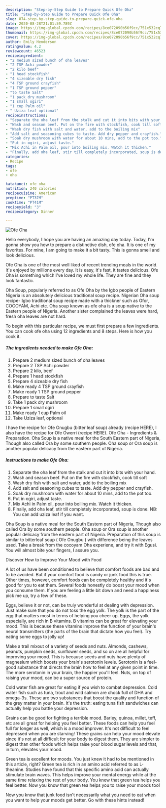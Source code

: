 ```yaml
---
description: "Step-by-Step Guide to Prepare Quick Ofe Oha"
title: "Step-by-Step Guide to Prepare Quick Ofe Oha"
slug: 874-step-by-step-guide-to-prepare-quick-ofe-oha
date: 2020-08-28T21:01:59.789Z
image: https://img-global.cpcdn.com/recipes/8ce072090b56f9cc/751x532cq70/ofe-oha-recipe-main-photo.jpg
thumbnail: https://img-global.cpcdn.com/recipes/8ce072090b56f9cc/751x532cq70/ofe-oha-recipe-main-photo.jpg
cover: https://img-global.cpcdn.com/recipes/8ce072090b56f9cc/751x532cq70/ofe-oha-recipe-main-photo.jpg
author: Emily Henderson
ratingvalue: 4.2
reviewcount: 46523
recipeingredient:
- "2 medium sized bunch of oha leaves"
- "2 TSP Achi powder"
- "2 kilo beef"
- "1 head stockfish"
- "4 sizeable dry fish"
- "4 TSP ground crayfish"
- "1 TSP ground pepper"
- "to taste Salt"
- "1 pack dry mushroom"
- "1 small ogiri"
- "1 cup Palm oil"
- " Uziza leaf optional"
recipeinstructions:
- "Separate the oha leaf from the stalk and cut it into bits with your hand."
- "Wash and season beef. Put on the fire with stockfish, cook till soft"
- "Wash dry fish with salt and water, add to the boiling mix"
- "Add salt and seasoning cubes to taste. Add dry pepper and crayfish."
- "Soak dry mushroom with water for about 10 mins, add to the pot too."
- "Put in ogiri, adjust taste."
- "Mix Achi in Palm oil, pour into boiling mix. Watch it thicken."
- "Finally, add oha leaf, stir till completely incorporated, soup is done. NB: You can add uziza leaf if you want."
categories:
- Recipe
tags:
- ofe
- oha

katakunci: ofe oha 
nutrition: 240 calories
recipecuisine: American
preptime: "PT37M"
cooktime: "PT41M"
recipeyield: "3"
recipecategory: Dinner

---
```



![Ofe Oha](https://img-global.cpcdn.com/recipes/8ce072090b56f9cc/751x532cq70/ofe-oha-recipe-main-photo.jpg)

Hello everybody, I hope you are having an amazing day today. Today, I'm gonna show you how to prepare a distinctive dish, ofe oha. It is one of my favorites. For mine, I am going to make it a bit tasty. This is gonna smell and look delicious.

Ofe Oha is one of the most well liked of recent trending meals in the world. It's enjoyed by millions every day. It is easy, it's fast, it tastes delicious. Ofe Oha is something which I've loved my whole life. They are fine and they look fantastic.

Oha Soup, popularly referred to as Ofe Oha by the Igbo people of Eastern Nigeria is an absolutely delicious traditional soup recipe. Nigerian Oha soup recipe- Igbo traditional soup recipe made with a thickner such as Ofor, COCOYAM, Achi etc. Oha soup known as ofe oha is a soup native to the Eastern people of Nigeria. Another sister complained the leaves were hard, fresh oha leaves are not hard.


To begin with this particular recipe, we must first prepare a few ingredients. You can cook ofe oha using 12 ingredients and 8 steps. Here is how you cook it.

<!--inarticleads1-->

##### The ingredients needed to make Ofe Oha:

1. Prepare 2 medium sized bunch of oha leaves
1. Prepare 2 TSP Achi powder
1. Prepare 2 kilo, beef
1. Prepare 1 head stockfish
1. Prepare 4 sizeable dry fish
1. Make ready 4 TSP ground crayfish
1. Make ready 1 TSP ground pepper
1. Prepare to taste Salt
1. Take 1 pack dry mushroom
1. Prepare 1 small ogiri
1. Make ready 1 cup Palm oil
1. Take  Uziza leaf, optional


I have the recipe for Ofe Onugbu (bitter leaf soup) already (recipe HERE), I also have the recipe for Ofe Owerri (recipe HERE). Ofe Oha - Ingredients &amp; Preparation. Oha Soup is a native meal for the South Eastern part of Nigeria, Though also called Ora by some southern people. Oha soup or Ora soup is another popular delicacy from the eastern part of Nigeria. 

<!--inarticleads2-->

##### Instructions to make Ofe Oha:

1. Separate the oha leaf from the stalk and cut it into bits with your hand.
1. Wash and season beef. Put on the fire with stockfish, cook till soft
1. Wash dry fish with salt and water, add to the boiling mix
1. Add salt and seasoning cubes to taste. Add dry pepper and crayfish.
1. Soak dry mushroom with water for about 10 mins, add to the pot too.
1. Put in ogiri, adjust taste.
1. Mix Achi in Palm oil, pour into boiling mix. Watch it thicken.
1. Finally, add oha leaf, stir till completely incorporated, soup is done. NB: You can add uziza leaf if you want.


Oha Soup is a native meal for the South Eastern part of Nigeria, Though also called Ora by some southern people. Oha soup or Ora soup is another popular delicacy from the eastern part of Nigeria. Preparation of this soup is similar to bitterleaf soup ( Ofe Onugbu ) with difference being the leaves used. Take a break from the cocoyam Oha experiene, and try it with Egusi. You will almost bite your fingers, I assure you. 

Discover How to Improve Your Mood with Food


A lot of us have been conditioned to believe that comfort foods are bad and to be avoided. But if your comfort food is candy or junk food this is true. Other times, however, comfort foods can be completely healthy and it's good for you to eat them. Several foods honestly do boost your mood when you consume them. If you are feeling a little bit down and need a happiness pick me up, try a few of these.

Eggs, believe it or not, can be truly wonderful at dealing with depression. Just make sure that you do not toss the egg yolk. The yolk is the part of the egg that matters most in terms of helping you cheer up. Eggs, the yolk especially, are rich in B vitamins. B vitamins can be great for elevating your mood. This is because these vitamins improve the function of your brain's neural transmitters (the parts of the brain that dictate how you feel). Try eating some eggs to jolly up!

Make a trail mixout of a variety of seeds and nuts. Almonds, cashews, peanuts, pumpkin seeds, sunflower seeds, and so on are all helpful for improving your mood. This is because seeds and nuts have plenty of magnesium which boosts your brain's serotonin levels. Serotonin is a feel-good substance that directs the brain how to feel at any given point in time. The more serotonin in your brain, the happier you'll feel. Nuts, on top of raising your mood, can be a super source of protein.

Cold water fish are great for eating if you wish to combat depression. Cold water fish such as tuna, trout and wild salmon are chock full of DHA and omega-3s. These are two substances that boost the quality and function of the grey matter in your brain. It's the truth: eating tuna fish sandwiches can actually help you battle your depression. 

Grains can be good for fighting a terrible mood. Barley, quinoa, millet, teff, etc are all great for helping you feel better. These foods can help you feel full for longer as well, which is a mood improver. It's not difficult to feel depressed when you are starving! These grains can help your mood elevate since it's not at all difficult for your body to digest them. They are simpler to digest than other foods which helps raise your blood sugar levels and that, in turn, elevates your mood.

Green tea is excellent for moods. You just knew it had to be mentioned in this article, right? Green tea is rich in an amino acid referred to as L-theanine. Studies have found that this specific amino acid can actually stimulate brain waves. This helps improve your mental energy while at the same time relaxing the rest of your body. You knew that green tea helps you feel better. Now you know that green tea helps you to raise your moods too!

Now you know that junk food isn't necessarily what you need to eat when you want to help your moods get better. Go  with  these hints  instead!

